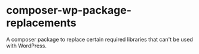 # composer-wp-package-replacements
A composer package to replace certain required libraries that can't be used with WordPress.
